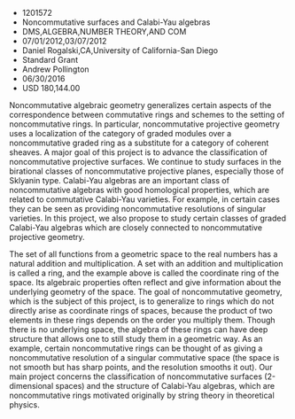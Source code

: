 
* 1201572
* Noncommutative surfaces and Calabi-Yau algebras
* DMS,ALGEBRA,NUMBER THEORY,AND COM
* 07/01/2012,03/07/2012
* Daniel Rogalski,CA,University of California-San Diego
* Standard Grant
* Andrew Pollington
* 06/30/2016
* USD 180,144.00

Noncommutative algebraic geometry generalizes certain aspects of the
correspondence between commutative rings and schemes to the setting of
noncommutative rings. In particular, noncommutative projective geometry uses a
localization of the category of graded modules over a noncommutative graded ring
as a substitute for a category of coherent sheaves. A major goal of this project
is to advance the classification of noncommutative projective surfaces. We
continue to study surfaces in the birational classes of noncommutative
projective planes, especially those of Sklyanin type. Calabi-Yau algebras are an
important class of noncommutative algebras with good homological properties,
which are related to commutative Calabi-Yau varieties. For example, in certain
cases they can be seen as providing noncommutative resolutions of singular
varieties. In this project, we also propose to study certain classes of graded
Calabi-Yau algebras which are closely connected to noncommutative projective
geometry.

The set of all functions from a geometric space to the real numbers has a
natural addition and multiplication. A set with an addition and multiplication
is called a ring, and the example above is called the coordinate ring of the
space. Its algebraic properties often reflect and give information about the
underlying geometry of the space. The goal of noncommutative geometry, which is
the subject of this project, is to generalize to rings which do not directly
arise as coordinate rings of spaces, because the product of two elements in
these rings depends on the order you multiply them. Though there is no
underlying space, the algebra of these rings can have deep structure that allows
one to still study them in a geometric way. As an example, certain
noncommutative rings can be thought of as giving a noncommutative resolution of
a singular commutative space (the space is not smooth but has sharp points, and
the resolution smooths it out). Our main project concerns the classification of
noncommutative surfaces (2-dimensional spaces) and the structure of Calabi-Yau
algebras, which are noncommutative rings motivated originally by string theory
in theoretical physics.
